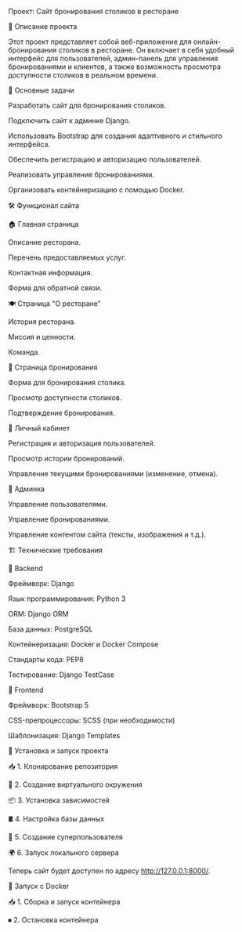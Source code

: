 Проект: Сайт бронирования столиков в ресторане

📖 Описание проекта

Этот проект представляет собой веб-приложение для онлайн-бронирования столиков в ресторане. Он включает в себя удобный интерфейс для пользователей, админ-панель для управления бронированиями и клиентов, а также возможность просмотра доступности столиков в реальном времени.

🎯 Основные задачи

Разработать сайт для бронирования столиков.

Подключить сайт к админке Django.

Использовать Bootstrap для создания адаптивного и стильного интерфейса.

Обеспечить регистрацию и авторизацию пользователей.

Реализовать управление бронированиями.

Организовать контейнеризацию с помощью Docker.

🛠 Функционал сайта

🏠 Главная страница

Описание ресторана.

Перечень предоставляемых услуг.

Контактная информация.

Форма для обратной связи.

🍽 Страница "О ресторане"

История ресторана.

Миссия и ценности.

Команда.

📅 Страница бронирования

Форма для бронирования столика.

Просмотр доступности столиков.

Подтверждение бронирования.

👤 Личный кабинет

Регистрация и авторизация пользователей.

Просмотр истории бронирований.

Управление текущими бронированиями (изменение, отмена).

🔧 Админка

Управление пользователями.

Управление бронированиями.

Управление контентом сайта (тексты, изображения и т.д.).

🏗 Технические требования

📌 Backend

Фреймворк: Django

Язык программирования: Python 3

ORM: Django ORM

База данных: PostgreSQL

Контейнеризация: Docker и Docker Compose

Стандарты кода: PEP8

Тестирование: Django TestCase

🎨 Frontend

Фреймворк: Bootstrap 5

CSS-препроцессоры: SCSS (при необходимости)

Шаблонизация: Django Templates

🚀 Установка и запуск проекта

📥 1. Клонирование репозитория

🐍 2. Создание виртуального окружения

📦 3. Установка зависимостей

🛢 4. Настройка базы данных

🔑 5. Создание суперпользователя

🌍 6. Запуск локального сервера

Теперь сайт будет доступен по адресу http://127.0.0.1:8000/.

🐳 Запуск с Docker

📥 1. Сборка и запуск контейнера

⏹ 2. Остановка контейнера





